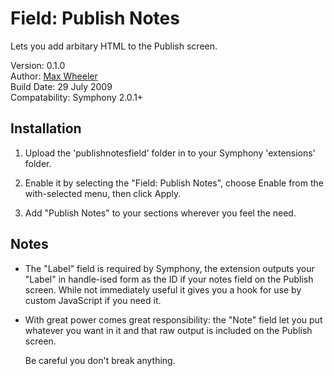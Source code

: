 # Field: Publish Notes

Lets you add arbitary HTML to the Publish screen.
 
Version: 0.1.0  
Author: [Max Wheeler](http://makenosound.com)  
Build Date: 29 July 2009  
Compatability: Symphony 2.0.1+


## Installation
 
1. Upload the 'publishnotesfield' folder in to your Symphony 'extensions' folder.
 
2. Enable it by selecting the "Field: Publish Notes", choose Enable from the with-selected menu, then click Apply.
 
3. Add "Publish Notes" to your sections wherever you feel the need.


## Notes

* The "Label" field is required by Symphony, the extension outputs your "Label" in handle-ised form as the ID if your notes field on the Publish screen. While not immediately useful it gives you a hook for use by custom JavaScript if you need it.

* With great power comes great responsibility: the "Note" field let you put whatever you want in it and that raw output is included on the Publish screen.
	
	Be careful you don't break anything.